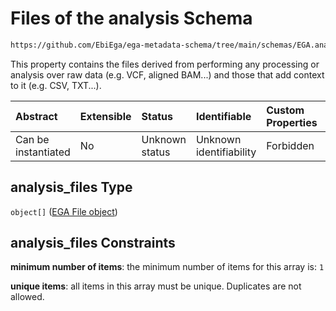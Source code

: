 # Files of the analysis Schema

```txt
https://github.com/EbiEga/ega-metadata-schema/tree/main/schemas/EGA.analysis.json#/properties/analysis_files
```

This property contains the files derived from performing any processing or analysis over raw data (e.g. VCF, aligned BAM...) and those that add context to it (e.g. CSV, TXT...).

| Abstract            | Extensible | Status         | Identifiable            | Custom Properties | Additional Properties | Access Restrictions | Defined In                                                            |
| :------------------ | :--------- | :------------- | :---------------------- | :---------------- | :-------------------- | :------------------ | :-------------------------------------------------------------------- |
| Can be instantiated | No         | Unknown status | Unknown identifiability | Forbidden         | Forbidden             | none                | [EGA.analysis.json*](../out/EGA.analysis.json "open original schema") |

## analysis_files Type

`object[]` ([EGA File object](ega-12-definitions-ega-file-object.md))

## analysis_files Constraints

**minimum number of items**: the minimum number of items for this array is: `1`

**unique items**: all items in this array must be unique. Duplicates are not allowed.
